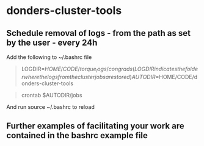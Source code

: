 # donders-cluster-tools

## Schedule removal of logs - from the path as set by the user - every 24h

Add the following to ~/.bashrc file
>LOGDIR=$HOME/CODE/torque_logs/congrads
(LOGDIR indicates the folder where the logs from the cluster jobs are stored)
>AUTODIR=$HOME/CODE/donders-cluster-tools

>crontab $AUTODIR/jobs

And run 
source ~/.bashrc to reload

## Further examples of facilitating your work are contained in the bashrc example file


